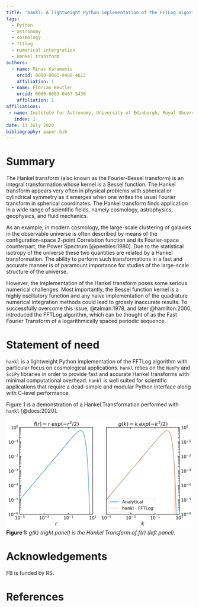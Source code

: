 ```yaml
---
title: 'hankl: A lightweight Python implementation of the FFTLog algorithm for Cosmology'
tags:
  - Python
  - astronomy
  - cosmology
  - fftlog
  - numerical intergration
  - Hankel transform
authors:
  - name: Minas Karamanis
    orcid: 0000-0001-9489-4612
    affiliation: 1
  - name: Florian Beutler
    orcid: 0000-0003-0467-5438
    affiliation: 1
affiliations:
 - name: Institute for Astronomy, University of Edinburgh, Royal Observatory, Blackford Hill, Edinburgh EH9 3HJ, UK
   index: 1
date: 13 July 2020
bibliography: paper.bib
---
```


# Summary

The Hankel transform (also known as the Fourier-Bessel transform) is an integral
transformation whose kernel is a Bessel function. The Hankel transform appears
very often in physical problems with spherical or cylindrical symmetry as it
emerges when one writes the usual Fourier transform in spherical coordinates.
The Hankel transform finds application in a wide range of scientific fields,
namely cosmology, astrophysics, geophysics, and fluid mechanics.

As an example, in modern cosmology, the large-scale clustering of galaxies in
the observable universe is often described by means of the configuration-space
2-point Correlation function and its Fourier-space counterpart, the Power
Spectrum [@peebles:1980]. Due to the statistical isotropy of the universe these
two quantities are related by a Hankel transformation. The ability to perform
such transformations in a fast and accurate manner is of paramount importance
for studies of the large-scale structure of the universe.

However, the implementation of the Hankel transform poses some serious numerical
challenges. Most importantly, the Bessel function kernel is a highly oscillatory
function and any naive implementation of the quadrature numerical integration
methods could lead to grossly inaccurate results. To successfully overcome this
issue, @talman:1978, and later @hamilton:2000, introduced the FFTLog algorithm,
which can be thought of as the Fast Fourier Transform of a logarithmically
spaced periodic sequence.

# Statement of need 

`hankl` is a lightweight Python implementation of the FFTLog algorithm with
particular focus on cosmological applications. `hankl` relies on the `NumPy` and
`SciPy` libraries in order to provide fast and accurate Hankel transforms with
minimal computational overhead. `hankl` is well suited for scientific
applications that require a dead-simple and modular Python interface along with
C-level performance.

Figure 1 is a demonstration of a Hankel Transformation performed with `hankl` [@docs:2020].

![](hankl_test.png)
**Figure 1:** *g(k) (right panel) is the Hankel Transform of f(r) (left panel).*

# Acknowledgements

FB is funded by RS.

# References